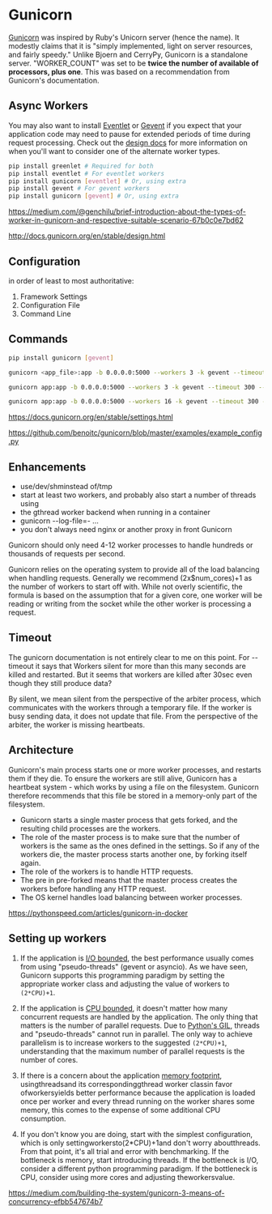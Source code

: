 # Gunicorn

[Gunicorn](http://gunicorn.org/) was inspired by Ruby's Unicorn server (hence the name). It modestly claims that it is "simply implemented, light on server resources, and fairly speedy." Unlike Bjoern and CerryPy, Gunicorn is a standalone server. "WORKER_COUNT" was set to be **twice the number of available of processors, plus one**. This was based on a recommendation from Gunicorn's documentation.

## Async Workers

You may also want to install [Eventlet](http://eventlet.net/) or [Gevent](http://www.gevent.org/) if you expect that your application code may need to pause for extended periods of time during request processing. Check out the [design docs](http://docs.gunicorn.org/en/stable/design.html) for more information on when you'll want to consider one of the alternate worker types.

```bash
pip install greenlet # Required for both
pip install eventlet # For eventlet workers
pip install gunicorn [eventlet] # Or, using extra
pip install gevent # For gevent workers
pip install gunicorn [gevent] # Or, using extra
```

https://medium.com/@genchilu/brief-introduction-about-the-types-of-worker-in-gunicorn-and-respective-suitable-scenario-67b0c0e7bd62

http://docs.gunicorn.org/en/stable/design.html

## Configuration

in order of least to most authoritative:

1. Framework Settings
2. Configuration File
3. Command Line

## Commands

```bash
pip install gunicorn [gevent]

gunicorn <app_file>:app -b 0.0.0.0:5000 --workers 3 -k gevent --timeout 300 --worker-connections 1000 --max-requests 1000000 --limit-request-line 8190 --access-logfile /var/log/gunicorn/access.log

gunicorn app:app -b 0.0.0.0:5000 --workers 3 -k gevent --timeout 300 --worker-connections 1000 --max-requests 1000000 --limit-request-line 8190 --access-logfile '-'

gunicorn app:app -b 0.0.0.0:5000 --workers 16 -k gevent --timeout 300 --worker-connections 1000 --graceful-timeout 30 --keep-alive 2 --max-requests 1000000 --max-requests-jitter 100 --limit-request-line 0 --access-logfile '-' --error-logfile '-' --log-level 'info' --access-logformat '%(h)s %(l)s %(u)s %(t)s "%(r)s" %(s)s %(b)s "%(f)s" "%(a)s"'
```

https://docs.gunicorn.org/en/stable/settings.html

https://github.com/benoitc/gunicorn/blob/master/examples/example_config.py

## Enhancements

- use/dev/shminstead of/tmp
- start at least two workers, and probably also start a number of threads using
- the gthread worker backend when running in a container
- gunicorn --log-file=- ...
- you don't always need nginx or another proxy in front Gunicorn

Gunicorn should only need 4-12 worker processes to handle hundreds or thousands of requests per second.

Gunicorn relies on the operating system to provide all of the load balancing when handling requests. Generally we recommend (2x$num_cores)+1 as the number of workers to start off with. While not overly scientific, the formula is based on the assumption that for a given core, one worker will be reading or writing from the socket while the other worker is processing a request.

## Timeout

The gunicorn documentation is not entirely clear to me on this point. For --timeout it says that Workers silent for more than this many seconds are killed and restarted. But it seems that workers are killed after 30sec even though they still produce data?

By silent, we mean silent from the perspective of the arbiter process, which communicates with the workers through a temporary file. If the worker is busy sending data, it does not update that file. From the perspective of the arbiter, the worker is missing heartbeats.

## Architecture

Gunicorn's main process starts one or more worker processes, and restarts them if they die. To ensure the workers are still alive, Gunicorn has a heartbeat system - which works by using a file on the filesystem. Gunicorn therefore recommends that this file be stored in a memory-only part of the filesystem.

- Gunicorn starts a single master process that gets forked, and the resulting child processes are the workers.
- The role of the master process is to make sure that the number of workers is the same as the ones defined in the settings. So if any of the workers die, the master process starts another one, by forking itself again.
- The role of the workers is to handle HTTP requests.
- The pre in pre-forked means that the master process creates the workers before handling any HTTP request.
- The OS kernel handles load balancing between worker processes.

https://pythonspeed.com/articles/gunicorn-in-docker

## Setting up workers

1. If the application is [I/O bounded](https://en.wikipedia.org/wiki/I/O_bound), the best performance usually comes from using "pseudo-threads" (gevent or asyncio). As we have seen, Gunicorn supports this programming paradigm by setting the appropriate worker class and adjusting the value of workers to `(2*CPU)+1`.

2. If the application is [CPU bounded](https://en.wikipedia.org/wiki/CPU-bound), it doesn't matter how many concurrent requests are handled by the application. The only thing that matters is the number of parallel requests. Due to [Python's GIL](https://wiki.python.org/moin/GlobalInterpreterLock), threads and "pseudo-threads" cannot run in parallel. The only way to achieve parallelism is to increase workers to the suggested `(2*CPU)+1`, understanding that the maximum number of parallel requests is the number of cores.

3. If there is a concern about the application [memory footprint](https://en.wikipedia.org/wiki/Memory_footprint), usingthreadsand its correspondinggthread worker classin favor ofworkersyields better performance because the application is loaded once per worker and every thread running on the worker shares some memory, this comes to the expense of some additional CPU consumption.

4. If you don't know you are doing, start with the simplest configuration, which is only settingworkersto(2*CPU)+1and don't worry aboutthreads. From that point, it's all trial and error with benchmarking. If the bottleneck is memory, start introducing threads. If the bottleneck is I/O, consider a different python programming paradigm. If the bottleneck is CPU, consider using more cores and adjusting theworkersvalue.

https://medium.com/building-the-system/gunicorn-3-means-of-concurrency-efbb547674b7
